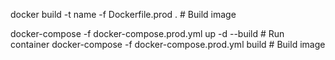 docker build -t name -f Dockerfile.prod . # Build image

docker-compose -f docker-compose.prod.yml up -d --build # Run container
docker-compose -f docker-compose.prod.yml build # Build image
